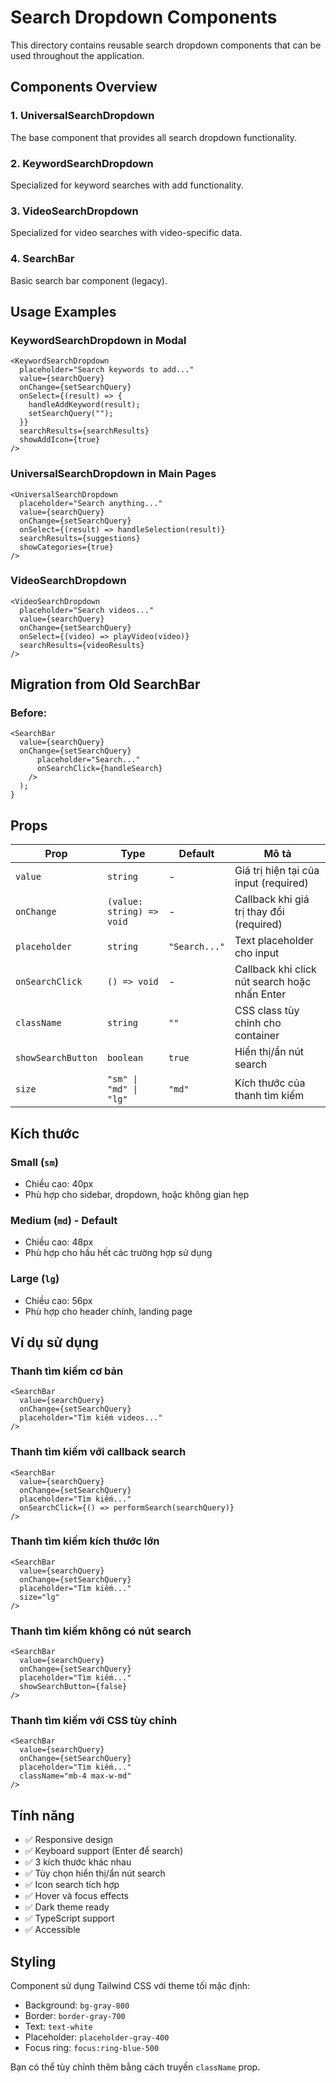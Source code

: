 # Search Dropdown Components

This directory contains reusable search dropdown components that can be used throughout the application.

## Components Overview

### 1. UniversalSearchDropdown
The base component that provides all search dropdown functionality.

### 2. KeywordSearchDropdown 
Specialized for keyword searches with add functionality.

### 3. VideoSearchDropdown
Specialized for video searches with video-specific data.

### 4. SearchBar
Basic search bar component (legacy).

## Usage Examples

### KeywordSearchDropdown in Modal
```tsx
<KeywordSearchDropdown
  placeholder="Search keywords to add..."
  value={searchQuery}
  onChange={setSearchQuery}
  onSelect={(result) => {
    handleAddKeyword(result);
    setSearchQuery("");
  }}
  searchResults={searchResults}
  showAddIcon={true}
/>
```

### UniversalSearchDropdown in Main Pages
```tsx
<UniversalSearchDropdown
  placeholder="Search anything..."
  value={searchQuery}
  onChange={setSearchQuery}
  onSelect={(result) => handleSelection(result)}
  searchResults={suggestions}
  showCategories={true}
/>
```

### VideoSearchDropdown
```tsx
<VideoSearchDropdown
  placeholder="Search videos..."
  value={searchQuery}
  onChange={setSearchQuery}
  onSelect={(video) => playVideo(video)}
  searchResults={videoResults}
/>
```

## Migration from Old SearchBar

### Before:
```tsx
<SearchBar
  value={searchQuery}
  onChange={setSearchQuery}
      placeholder="Search..."
      onSearchClick={handleSearch}
    />
  );
}
```

## Props

| Prop               | Type                      | Default       | Mô tả                                         |
| ------------------ | ------------------------- | ------------- | --------------------------------------------- |
| `value`            | `string`                  | -             | Giá trị hiện tại của input (required)         |
| `onChange`         | `(value: string) => void` | -             | Callback khi giá trị thay đổi (required)      |
| `placeholder`      | `string`                  | `"Search..."` | Text placeholder cho input                    |
| `onSearchClick`    | `() => void`              | -             | Callback khi click nút search hoặc nhấn Enter |
| `className`        | `string`                  | `""`          | CSS class tùy chỉnh cho container             |
| `showSearchButton` | `boolean`                 | `true`        | Hiển thị/ẩn nút search                        |
| `size`             | `"sm" \| "md" \| "lg"`    | `"md"`        | Kích thước của thanh tìm kiếm                 |

## Kích thước

### Small (`sm`)

- Chiều cao: 40px
- Phù hợp cho sidebar, dropdown, hoặc không gian hẹp

### Medium (`md`) - Default

- Chiều cao: 48px
- Phù hợp cho hầu hết các trường hợp sử dụng

### Large (`lg`)

- Chiều cao: 56px
- Phù hợp cho header chính, landing page

## Ví dụ sử dụng

### Thanh tìm kiếm cơ bản

```tsx
<SearchBar
  value={searchQuery}
  onChange={setSearchQuery}
  placeholder="Tìm kiếm videos..."
/>
```

### Thanh tìm kiếm với callback search

```tsx
<SearchBar
  value={searchQuery}
  onChange={setSearchQuery}
  placeholder="Tìm kiếm..."
  onSearchClick={() => performSearch(searchQuery)}
/>
```

### Thanh tìm kiếm kích thước lớn

```tsx
<SearchBar
  value={searchQuery}
  onChange={setSearchQuery}
  placeholder="Tìm kiếm..."
  size="lg"
/>
```

### Thanh tìm kiếm không có nút search

```tsx
<SearchBar
  value={searchQuery}
  onChange={setSearchQuery}
  placeholder="Tìm kiếm..."
  showSearchButton={false}
/>
```

### Thanh tìm kiếm với CSS tùy chỉnh

```tsx
<SearchBar
  value={searchQuery}
  onChange={setSearchQuery}
  placeholder="Tìm kiếm..."
  className="mb-4 max-w-md"
/>
```

## Tính năng

- ✅ Responsive design
- ✅ Keyboard support (Enter để search)
- ✅ 3 kích thước khác nhau
- ✅ Tùy chọn hiển thị/ẩn nút search
- ✅ Icon search tích hợp
- ✅ Hover và focus effects
- ✅ Dark theme ready
- ✅ TypeScript support
- ✅ Accessible

## Styling

Component sử dụng Tailwind CSS với theme tối mặc định:

- Background: `bg-gray-800`
- Border: `border-gray-700`
- Text: `text-white`
- Placeholder: `placeholder-gray-400`
- Focus ring: `focus:ring-blue-500`

Bạn có thể tùy chỉnh thêm bằng cách truyền `className` prop.
